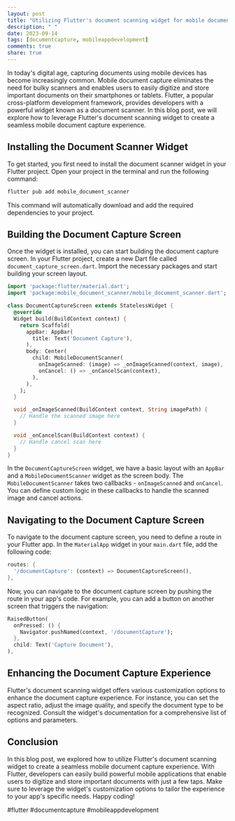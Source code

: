 ```yaml
---
layout: post
title: "Utilizing Flutter's document scanning widget for mobile document capture"
description: " "
date: 2023-09-14
tags: [documentcapture, mobileappdevelopment]
comments: true
share: true
---
```


In today's digital age, capturing documents using mobile devices has become increasingly common. Mobile document capture eliminates the need for bulky scanners and enables users to easily digitize and store important documents on their smartphones or tablets. Flutter, a popular cross-platform development framework, provides developers with a powerful widget known as a document scanner. In this blog post, we will explore how to leverage Flutter's document scanning widget to create a seamless mobile document capture experience.

## Installing the Document Scanner Widget

To get started, you first need to install the document scanner widget in your Flutter project. Open your project in the terminal and run the following command:

```dart
flutter pub add mobile_document_scanner
```

This command will automatically download and add the required dependencies to your project.

## Building the Document Capture Screen

Once the widget is installed, you can start building the document capture screen. In your Flutter project, create a new Dart file called `document_capture_screen.dart`. Import the necessary packages and start building your screen layout.

```dart
import 'package:flutter/material.dart';
import 'package:mobile_document_scanner/mobile_document_scanner.dart';

class DocumentCaptureScreen extends StatelessWidget {
  @override
  Widget build(BuildContext context) {
    return Scaffold(
      appBar: AppBar(
        title: Text('Document Capture'),
      ),
      body: Center(
        child: MobileDocumentScanner(
          onImageScanned: (image) => _onImageScanned(context, image),
          onCancel: () => _onCancelScan(context),
        ),
      ),
    );
  }

  void _onImageScanned(BuildContext context, String imagePath) {
    // Handle the scanned image here
  }

  void _onCancelScan(BuildContext context) {
    // Handle cancel scan here
  }
}
```

In the `DocumentCaptureScreen` widget, we have a basic layout with an `AppBar` and a `MobileDocumentScanner` widget as the screen body. The `MobileDocumentScanner` takes two callbacks - `onImageScanned` and `onCancel`. You can define custom logic in these callbacks to handle the scanned image and cancel actions.

## Navigating to the Document Capture Screen

To navigate to the document capture screen, you need to define a route in your Flutter app. In the `MaterialApp` widget in your `main.dart` file, add the following code:

```dart
routes: {
  '/documentCapture': (context) => DocumentCaptureScreen(),
},
```

Now, you can navigate to the document capture screen by pushing the route in your app's code. For example, you can add a button on another screen that triggers the navigation:

```dart
RaisedButton(
  onPressed: () {
    Navigator.pushNamed(context, '/documentCapture');
  },
  child: Text('Capture Document'),
),
```

## Enhancing the Document Capture Experience

Flutter's document scanning widget offers various customization options to enhance the document capture experience. For instance, you can set the aspect ratio, adjust the image quality, and specify the document type to be recognized. Consult the widget's documentation for a comprehensive list of options and parameters.

## Conclusion

In this blog post, we explored how to utilize Flutter's document scanning widget to create a seamless mobile document capture experience. With Flutter, developers can easily build powerful mobile applications that enable users to digitize and store important documents with just a few taps. Make sure to leverage the widget's customization options to tailor the experience to your app's specific needs. Happy coding!

#flutter #documentcapture #mobileappdevelopment